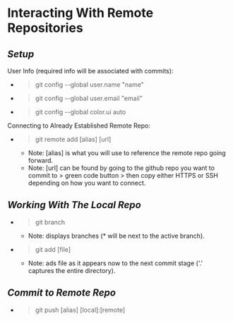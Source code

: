 # **Interacting With Remote Repositories**

## *Setup*
User Info (required info will be associated with commits):
* >git config --global user.name "name" 
* >git config --global user.email "email"
* >git config --global color.ui auto 

Connecting to Already Established Remote Repo:
* >git remote add [alias] [url]
    * Note: [alias] is what you will use to reference the remote repo going forward.
    * Note: [url] can be found by going to the github repo you want to commit to > green code button > then copy either HTTPS or SSH depending on how you want to connect.

## *Working With The Local Repo*
* >git branch 
    * Note: displays branches (* will be next to the active branch).
* >git add [file]
    * Note: ads file as it appears now to the next commit stage ('.' captures the entire directory).

## *Commit to Remote Repo*
* >git push [alias] [local]:[remote]
